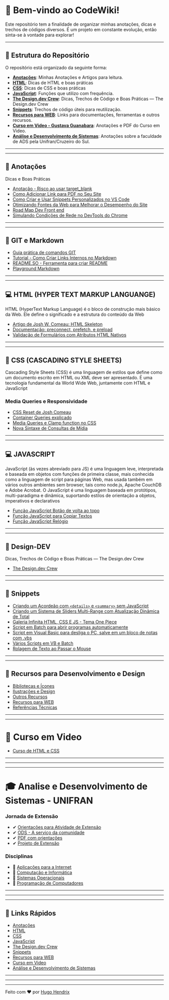 # 📘 Bem-vindo ao **CodeWiki**!

Este repositório tem a finalidade de organizar minhas anotações, dicas e trechos de códigos diversos. É um projeto em constante evolução, então sinta-se à vontade para explorar!

---

## 📂 Estrutura do Repositório

O repositório está organizado da seguinte forma:

- **[Anotações](#-anotações)**: Minhas Anotações e Artigos para leitura.
- **[HTML](#-html-hyper-text-markup-languange)**: Dicas de HTML e boas práticas
- **[CSS](#-css-cascading-style-sheets)**: Dicas de CSS e boas práticas
- **[JavaScript](#-javascript)**: Funções que utilizo com frequência.
- **[The Design.dev Crew](#-design-dev)**: Dicas, Trechos de Código e Boas Práticas — The Design.dev Crew
- **[Snippets](#-snippets)**: Trechos de código úteis para reutilização.
- **[Recursos para WEB](#-recursos-para-desenvolvimento-e-design)**: Links para documentações, ferramentas e outros recursos.
- **[Curso em Video - Gustava Guanabara](#-curso-em-video)**: Anotações e PDF do Curso em Video.
- **[Análise e Desenvolvimento de Sistemas](#-analise-e-desenvolvimento-de-sistemas---unifran)**: Anotações sobre a faculdade de ADS pela Unifran/Cruzeiro do Sul.

---

---

## 📝 Anotações

Dicas e Boas Práticas

- [Anotação - Risco ao usar target_blank](Anotações/problemas-target-blank.md)
- [Como Adicionar Link para PDF no Seu Site](Anotações/link-pdf.md)
- [Como Criar e Usar Snippets Personalizados no VS Code](Anotações/snippets-vscode.md)
- [Otimizando Fontes da Web para Melhorar o Desempenho do Site](Anotações/fonts.md)
- [Road Map Dev Front end](Anotações/devmap.md)
- [Simulando Condições de Rede no DevTools do Chrome](Anotações/simula-rede.md)

---

---

## 🔧 GIT e Markdown

- [Guia prática de comandos GIT](git-mark/comandos-git.md)
- [Tutorial - Como Criar Links Internos no Markdown](Anotações/criando-links-com-markdown.md)
- [README.SO - Ferramenta para criar README](https://readme.so/pt)
- [Playground Markdown](https://markdowneditor.org/)

---

---

## 💻 HTML (HYPER TEXT MARKUP LANGUANGE)

HTML (HyperText Markup Language) é o bloco de construção mais básico da Web. Ele define o significado e a estrutura do conteúdo da Web

- [Artigo de Josh W. Comeau: HTML Skeleton](HTML/josh-html-skeleton.md)
- [Documentação: preconnect, prefetch, e preload](HTML/melhor-carregamento.md)
- [Validação de Formulários com Atributos HTML Nativos](HTML/valida-form.md)

---

---

## 🎨 CSS (CASCADING STYLE SHEETS)

Cascading Style Sheets (CSS) é uma linguagem de estilos que define como um documento escrito em HTML ou XML deve ser apresentado. É uma tecnologia fundamental da World Wide Web, juntamente com HTML e JavaScript

### Media Queries e Responsividade

- [CSS Reset de Josh Comeau](CSS/reset-css-josh.md)
- [Container Queries explicado](CSS/container-queries.md)
- [Media Queries e Clamp function no CSS](CSS/media-queries-e-clamp-function-css.md)
- [Nova Sintaxe de Consultas de Mídia](CSS/nova-sintaxe-media-queries.md)

---

---

## 💻 JAVASCRIPT

JavaScript (às vezes abreviado para JS) é uma linguagem leve, interpretada e baseada em objetos com funções de primeira classe, mais conhecida como a linguagem de script para páginas Web, mas usada também em vários outros ambientes sem browser, tais como node.js, Apache CouchDB e Adobe Acrobat. O JavaScript é uma linguagem baseada em protótipos, multi-paradigma e dinâmica, suportando estilos de orientação a objetos, imperativos e declarativos

- [Função JavaScript Botão de volta ao topo](Snippets/btn-volta-ao-topo.md)
- [Função JavaScript para Copiar Textos](Snippets/copiar-texto.md)
- [Função JavaScript Relógio](Snippets/relogio.md)

---

---

## 🎁 Design-DEV

Dicas, Trechos de Código e Boas Práticas — The Design.dev Crew

- [The Design.dev Crew](Design-Dev/README.md)

---

---

## 🚩 Snippets

- [Criando um Acordeão com `<details>` e `<summary>` sem JavaScript](Snippets/acordeao.md)
- [Criando um Sistema de Sliders Multi-Range com Atualização Dinâmica de Total](Snippets/sliders-multi-range.md)
- [Galeria Infinita HTML, CSS E JS - Tema One Piece](Snippets/galeria-infinita.md)
- [Script em Batch para abrir programas automaticamente](Snippets/turn-on.md)
- [Script em Visual Basic para desliga o PC, salve em um bloco de notas com .vbs](Snippets/desliga-pc.md)
- [Vários Scripts em VB e Batch](Snippets/varios-scripts.md)
- [Rolagem de Texto ao Passar o Mouse](Snippets/rolagem-texto.md)

---

---

## 📌 Recursos para Desenvolvimento e Design

- [Bibliotecas e Ícones](Recursos-Web/icones.md)
- [Ilustrações e Design](Recursos-Web/ilustracoes-designs.md)
- [Outros Recursos](Recursos-Web/outros.md)
- [Recursos para WEB](Recursos-Web/recursos-web.md)
- [Referências Técnicas](Recursos-Web/referencia-tecnica.md)

---

---

# 🖖 Curso em Video

- [Curso de HTML e CSS](Curso-em-Video/README.md)

---

---

---

# 🎓 Analise e Desenvolvimento de Sistemas - UNIFRAN

### Jornada de Extensão

- ✔ [Orientações para Atividade de Extensão](ADS-Unifran/Atividade-Extensao/atividade-extensao.md)
- ✔ [ODS - A serviço da comunidade](ADS-Unifran/Atividade-Extensao/ods.md)
- ✔ [PDF com orientações](ADS-Unifran/Atividade-Extensao/jornada-extensao.pdf)
- ✔ [Projeto de Extensão](https://hugohendrix.github.io/estancia-alvorada/)

### Disciplinas

- 📌 [Aplicações para a Internet](ADS-Unifran/Aplicações-para-a-Internet/README.md)
- 📌 [Computação e Informática](ADS-Unifran/Computação-e-Informática/README.md)
- 📌 [Sistemas Operacionais](ADS-Unifran/Sistemas-Operacionais/README.md)
- 📌 [Programação de Computadores](ADS-Unifran/Programacao-de-computadores/README.md)

---

---

---

## 🔗 Links Rápidos

- [Anotações](#-anotações)
- [HTML](#-html-hyper-text-markup-languange)
- [CSS](#-css-cascading-style-sheets)
- [JavaScript](#-javascript)
- [The Design.dev Crew](#-design-dev)
- [Snippets](#-snippets)
- [Recursos para WEB](#-recursos-para-desenvolvimento-e-design)
- [Curso em Video](#-curso-em-video)
- [Análise e Desenvolvimento de Sistemas](#-analise-e-desenvolvimento-de-sistemas---unifran)

---

---

---

Feito com ❤️ por [Hugo Hendrix](https://github.com/HugoHendrix)
